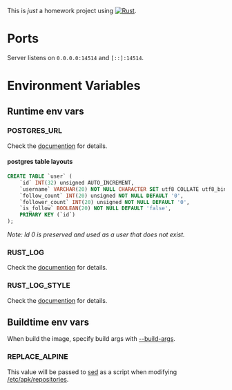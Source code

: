 This is *just* a homework project using [![Rust]](https://www.rust-lang.org "Rust").

# Ports

Server listens on `0.0.0.0:14514` and `[::]:14514`.

# Environment Variables

## Runtime env vars

### POSTGRES_URL

Check the [documention](https://docs.rs/tokio-postgres/latest/tokio_postgres/config/struct.Config.html) for details.

#### postgres table layouts

```sql
CREATE TABLE `user` (
	`id` INT(32) unsigned AUTO_INCREMENT,
	`username` VARCHAR(20) NOT NULL CHARACTER SET utf8 COLLATE utf8_bin,
	`follow_count` INT(20) unsigned NOT NULL DEFAULT '0',
	`follower_count` INT(20) unsigned NOT NULL DEFAULT '0',
	`is_follow` BOOLEAN(20) NOT NULL DEFAULT 'false',
	PRIMARY KEY (`id`)
);
```

*Note: Id 0 is preserved and used as a user that does not exist.*

### RUST_LOG

Check the [documention](https://docs.rs/env_logger/latest/env_logger/#enabling-logging) for details.

### RUST_LOG_STYLE

Check the [documention](https://docs.rs/env_logger/latest/env_logger/#disabling-colors) for details.

## Buildtime env vars

When build the image, specify build args with [--build-args](https://docs.docker.com/engine/reference/commandline/build/#-set-build-time-variables---build-arg).

### REPLACE_ALPINE

This value will be passed to [sed](https://manpages.org/sed) as a script when modifying [/etc/apk/repositories](https://man.archlinux.org/man/community/apk-tools/apk-repositories.5.en).

[Rust]: https://img.shields.io/badge/Rust-ffffff?style=for-the-badge&labelColor=ffffff&logoColor=000000&logo=rust